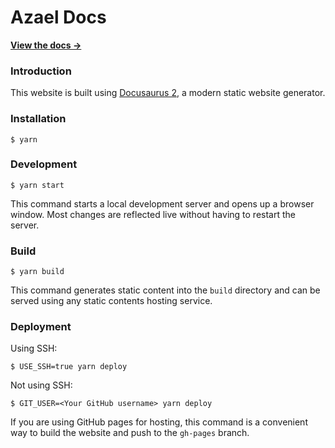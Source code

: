 # Azael Docs

**[View the docs →](https://docs2.azael.dev/)**

### Introduction
This website is built using [Docusaurus 2](https://docusaurus.io/), a modern static website generator.

### Installation

```
$ yarn
```

### Development

```
$ yarn start
```

This command starts a local development server and opens up a browser window. Most changes are reflected live without having to restart the server.

### Build

```
$ yarn build
```

This command generates static content into the `build` directory and can be served using any static contents hosting service.

### Deployment

Using SSH:

```
$ USE_SSH=true yarn deploy
```

Not using SSH:

```
$ GIT_USER=<Your GitHub username> yarn deploy
```

If you are using GitHub pages for hosting, this command is a convenient way to build the website and push to the `gh-pages` branch.
